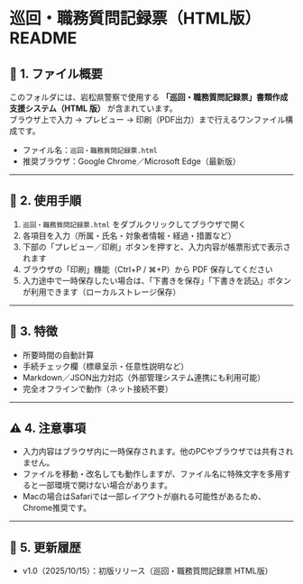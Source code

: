 # 巡回・職務質問記録票（HTML版） README

## 📝 1. ファイル概要
このフォルダには、岩松県警察で使用する **「巡回・職務質問記録票」書類作成支援システム（HTML 版）** が含まれています。  
ブラウザ上で入力 → プレビュー → 印刷（PDF出力）まで行えるワンファイル構成です。

- ファイル名：`巡回・職務質問記録票.html`  
- 推奨ブラウザ：Google Chrome／Microsoft Edge（最新版）

---

## 🧭 2. 使用手順

1. `巡回・職務質問記録票.html` をダブルクリックしてブラウザで開く  
2. 各項目を入力（所属・氏名・対象者情報・経過・措置など）  
3. 下部の「プレビュー／印刷」ボタンを押すと、入力内容が帳票形式で表示されます  
4. ブラウザの「印刷」機能（Ctrl+P / ⌘+P）から PDF 保存してください  
5. 入力途中で一時保存したい場合は、「下書きを保存」「下書きを読込」ボタンが利用できます（ローカルストレージ保存）

---

## 📌 3. 特徴
- 所要時間の自動計算  
- 手続チェック欄（標章呈示・任意性説明など）  
- Markdown／JSON出力対応（外部管理システム連携にも利用可能）  
- 完全オフラインで動作（ネット接続不要）

---

## ⚠️ 4. 注意事項
- 入力内容はブラウザ内に一時保存されます。他のPCやブラウザでは共有されません。  
- ファイルを移動・改名しても動作しますが、ファイル名に特殊文字を多用すると一部環境で開けない場合があります。  
- Macの場合はSafariでは一部レイアウトが崩れる可能性があるため、Chrome推奨です。

---

## 📎 5. 更新履歴
- v1.0（2025/10/15）：初版リリース（巡回・職務質問記録票 HTML版）
